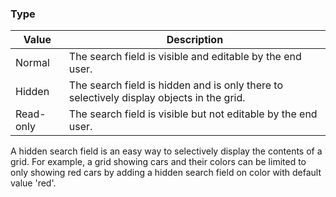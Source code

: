 ### Type

<table><thead><tr><th class="confluenceTh">Value</th><th class="confluenceTh">Description</th></tr></thead><tbody><tr><td class="confluenceTd">Normal</td><td class="confluenceTd">The search field is visible and editable by the end user.</td></tr><tr><td class="confluenceTd">Hidden</td><td class="confluenceTd">The search field is hidden and is only there to selectively display objects in the grid.</td></tr><tr><td class="confluenceTd">Read-only</td><td class="confluenceTd">The search field is visible but not editable by the end user.</td></tr></tbody></table><div class="alert alert-success">

A hidden search field is an easy way to selectively display the contents of a grid. For example, a grid showing cars and their colors can be limited to only showing red cars by adding a hidden search field on color with default value 'red'.

</div>
